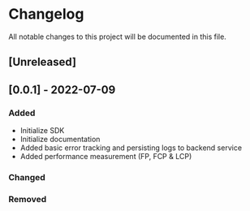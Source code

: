 # Changelog

All notable changes to this project will be documented in this file.

## [Unreleased]

## [0.0.1] - 2022-07-09

### Added

- Initialize SDK
- Initialize documentation
- Added basic error tracking and persisting logs to backend service
- Added performance measurement (FP, FCP & LCP)

### Changed

### Removed
